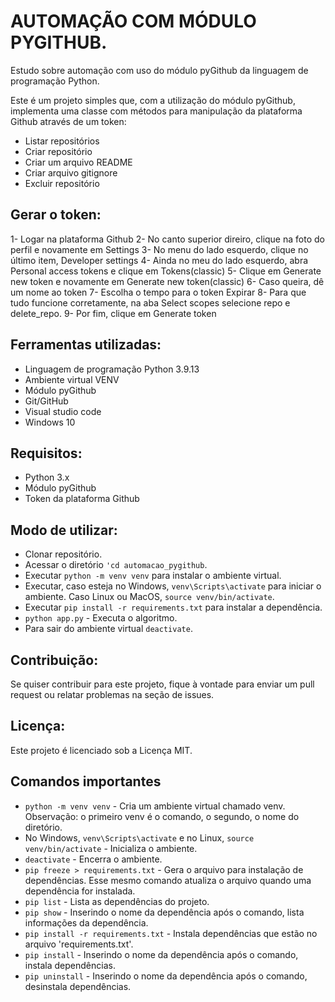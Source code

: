 # AUTOMAÇÃO COM MÓDULO PYGITHUB.
Estudo sobre automação com uso do módulo pyGithub da linguagem de programação Python.

Este é um projeto simples que, com a utilização do módulo pyGithub, implementa uma classe com métodos para manipulação da plataforma Github através de um token:
* Listar repositórios
* Criar repositório
* Criar um arquivo README
* Criar arquivo gitignore
* Excluir repositório

## Gerar o token:
1- Logar na plataforma Github
2- No canto superior direiro, clique na foto do perfil e novamente em Settings
3- No menu do lado esquerdo, clique no último item, Developer settings
4- Ainda no meu do lado esquerdo, abra Personal access tokens e clique em Tokens(classic)
5- Clique em Generate new token e novamente em Generate new token(classic)
6- Caso queira, dê um nome ao token
7- Escolha o tempo para o token Expirar
8- Para que tudo funcione corretamente, na aba Select scopes selecione repo e delete_repo.
9- Por fim, clique em Generate token

## Ferramentas utilizadas:
* Linguagem de programação Python 3.9.13
* Ambiente virtual VENV
* Módulo pyGithub
* Git/GitHub
* Visual studio code
* Windows 10

## Requisitos:
* Python 3.x
* Módulo pyGithub
* Token da plataforma Github

## Modo de utilizar: 
* Clonar repositório.
* Acessar o diretório ```'cd automacao_pygithub```.
* Executar ```python -m venv venv``` para instalar o ambiente virtual.
* Executar, caso esteja no Windows, ```venv\Scripts\activate``` para iniciar o ambiente. Caso Linux ou MacOS, ```source venv/bin/activate```.
* Executar ```pip install -r requirements.txt``` para instalar a dependência.
* ```python app.py``` - Executa o algoritmo.
* Para sair do ambiente virtual ```deactivate```.

## Contribuição:
Se quiser contribuir para este projeto, fique à vontade para enviar um pull request ou relatar problemas na seção de issues.

## Licença:
Este projeto é licenciado sob a Licença MIT.

## Comandos importantes
* ```python -m venv venv``` - Cria um ambiente virtual chamado venv. Observação: o primeiro venv é o comando, o segundo, o nome do diretório.
* No Windows, ```venv\Scripts\activate``` e no Linux, ```source venv/bin/activate``` - Inicializa o ambiente.
* ```deactivate``` - Encerra o ambiente.
* ```pip freeze > requirements.txt``` - Gera o arquivo para instalação de dependências. Esse mesmo comando atualiza o arquivo quando uma dependência for instalada.
* ```pip list``` - Lista as dependências do projeto.
* ```pip show``` - Inserindo o nome da dependência após o comando, lista informações da dependência.
* ```pip install -r requirements.txt``` - Instala dependências que estão no arquivo 'requirements.txt'.
* ```pip install``` - Inserindo o nome da dependência após o comando, instala dependências.
* ```pip uninstall``` - Inserindo o nome da dependência após o comando, desinstala dependências.